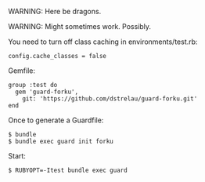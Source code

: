 WARNING: Here be dragons.

WARNING: Might sometimes work. Possibly.

You need to turn off class caching in environments/test.rb:

    config.cache_classes = false

Gemfile:

    group :test do
      gem 'guard-forku',
        git: 'https://github.com/dstrelau/guard-forku.git'
    end

Once to generate a Guardfile:

    $ bundle
    $ bundle exec guard init forku

Start:

    $ RUBYOPT=-Itest bundle exec guard
